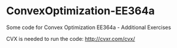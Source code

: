 # ConvexOptimization-EE364a
Some code for Convex Optimization EE364a - Additional Exercises

CVX is needed to run the code: http://cvxr.com/cvx/ 
